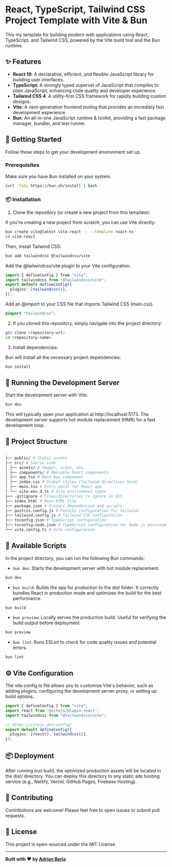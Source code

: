# React, TypeScript, Tailwind CSS Project Template with Vite & Bun

This my template for building modern web applications using React, TypeScript, and Tailwind CSS, powered by the Vite build tool and the Bun runtime.

## ✨ Features

- **React 19**: A declarative, efficient, and flexible JavaScript library for building user interfaces.
- **TypeScript**: A strongly typed superset of JavaScript that compiles to plain JavaScript, enhancing code quality and developer experience.
- **Tailwind CSS 4**: A utility-first CSS framework for rapidly building custom designs.
- **Vite**: A next-generation frontend tooling that provides an incredibly fast development experience.
- **Bun**: An all-in-one JavaScript runtime & toolkit, providing a fast package manager, bundler, and test runner.

## 🚀 Getting Started

Follow these steps to get your development environment set up.

### Prerequisites

Make sure you have Bun installed on your system.

```bash
curl -fsSL https://bun.sh/install | bash
```

### 📦 Installation

1. Clone the repository (or create a new project from this template):

If you're creating a new project from scratch, you can use Vite directly:

```bash
bun create vite@latest vite-react -- --template react-ts
cd vite-react
```

Then, install Tailwind CSS:

```bash
bun add tailwindcss @tailwindcss/vite
```

Add the @tailwindcss/vite plugin to your Vite configuration.

```ts
import { defineConfig } from "vite";
import tailwindcss from "@tailwindcss/vite";
export default defineConfig({
  plugins: [tailwindcss()],
});
```

Add an @import to your CSS file that imports Tailwind CSS (main.css).

```css
@import "tailwindcss";
```

2. If you cloned this repository, simply navigate into the project directory:

```bash
git clone <repository-url>
cd <repository-name>
```

3. Install dependencies:

Bun will install all the necessary project dependencies:

```bash
bun install
```

## 🏃 Running the Development Server

Start the development server with Vite:

```bash
bun dev
```

This will typically open your application at http://localhost:5173. The development server supports hot module replacement (HMR) for a fast development loop.

## 📂 Project Structure

```bash
.
├── public/ # Static assets
├── src/ # Source code
│ ├── assets/ # Images, icons, etc.
│ ├── components/ # Reusable React components
│ ├── app.tsx # Main App component
│ ├── index.css # Global styles (Tailwind directives here)
│ ├── main.tsx # Entry point for React app
│ └── vite-env.d.ts # Vite environment types
├── .gitignore # Files/directories to ignore in Git
├── index.html # Main HTML file
├── package.json # Project dependencies and scripts
├── postcss.config.js # PostCSS configuration for Tailwind
├── tailwind.config.js # Tailwind CSS configuration
├── tsconfig.json # TypeScript configuration
├── tsconfig.node.json # TypeScript configuration for Node.js environment
└── vite.config.ts # Vite configuration
```

## 📜 Available Scripts

In the project directory, you can run the following Bun commands:

- `bun dev`: Starts the development server with hot module replacement.

```bash
bun dev
```

- `bun build`: Builds the app for production to the dist folder. It correctly bundles React in production mode and optimizes the build for the best performance.

```bash
bun build
```

- `bun preview`: Locally serves the production build. Useful for verifying the build output before deployment.

```bash
bun preview
```

- `bun lint`: Runs ESLint to check for code quality issues and potential errors.

```bash
bun lint
```

## ⚙️ Vite Configuration

The vite.config.ts file allows you to customize Vite's behavior, such as adding plugins, configuring the development server proxy, or setting up build options.

```ts
import { defineConfig } from "vite";
import react from "@vitejs/plugin-react";
import tailwindcss from "@tailwindcss/vite";

// https://vitejs.dev/config/
export default defineConfig({
  plugins: [react(), tailwindcss()],
});
```

## 📦 Deployment

After running bun build, the optimized production assets will be located in the dist/ directory. You can deploy this directory to any static site hosting service (e.g., Netlify, Vercel, GitHub Pages, Firebase Hosting).

## 🤝 Contributing

Contributions are welcome! Please feel free to open issues or submit pull requests.

## 📄 License

This project is open-sourced under the MIT License.

---

**Built with ❤️ by [Adrian Beria](https://github.com/Radinax)**
